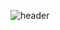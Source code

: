 ![header](https://capsule-render.vercel.app/api?type=waving&hiehgt=1000&color=8FBC8F&text=WITHEE&fontColor=2F4F4F&fontSize=100&animation=fadeIn)

<!--
**Jeonghee-Han/Jeonghee-Han** is a ✨ _special_ ✨ repository because its `README.md` (this file) appears on your GitHub profile.

Here are some ideas to get you started:

- 🔭 I’m currently working on ...
- 🌱 I’m currently learning ...
- 👯 I’m looking to collaborate on ...
- 🤔 I’m looking for help with ...
- 💬 Ask me about ...
- 📫 How to reach me: ...
- 😄 Pronouns: ...
- ⚡ Fun fact: ...

[![Hits](https://hits.seeyoufarm.com/api/count/incr/badge.svg?url=https%3A%2F%2Fgithub.com%2FJeonghee-Han&count_bg=%2379C83D&title_bg=%23555555&icon=&icon_color=%23E7E7E7&title=hits&edge_flat=false)](https://hits.seeyoufarm.com)

![Jeonghee's GitHub stats](https://github-readme-stats.vercel.app/api?username=Jeonghee-Han&show_icons=true&theme=transparent)
[![Solved.ac Profile](http://mazassumnida.wtf/api/v2/generate_badge?boj=gkswjdgml001)](https://solved.ac/gkswjdgml001/)
-->

